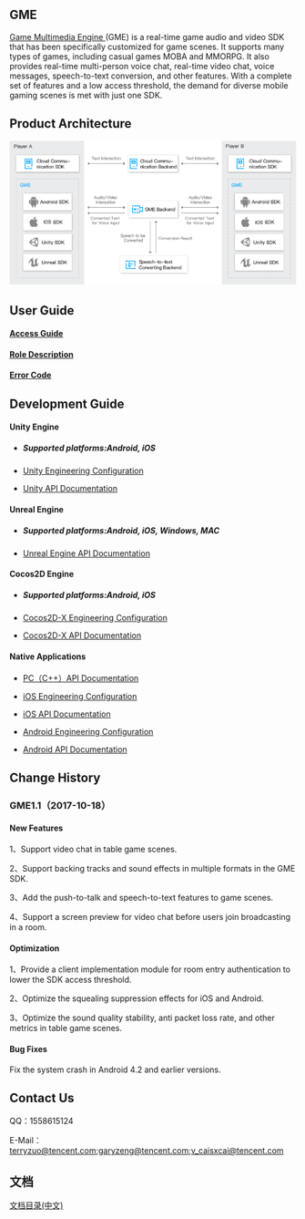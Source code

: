 ## GME
[Game Multimedia Engine ](https://cloud.tencent.com/product/tmg?idx=1)(GME) is a real-time game audio and video SDK that has been specifically customized for game scenes. It supports many types of games, including casual games MOBA and MMORPG. It also provides real-time multi-person voice chat, real-time video chat, voice messages, speech-to-text conversion, and other features. With a complete set of features and a low access threshold, the demand for diverse mobile gaming scenes is met with just one SDK.

## Product Architecture
![image](Image/r14.png)




##  User Guide
#### [Access Guide](https://github.com/TencentMediaLab/GME/blob/master/GME%20Introduction_intl.md)
#### [Role Description](https://github.com/TencentMediaLab/GME/blob/master/GME%20Developer%20Manual/GME%20Role%20Manual_intl.md)
#### [Error Code](https://github.com/TencentMediaLab/GME/blob/master/GME%20Developer%20Manual/GME%20Error%20Code_intl.md)

##  Development Guide
#### Unity Engine
- ##### *Supported platforms:Android, iOS*
- [Unity Engineering Configuration](https://github.com/TencentMediaLab/GME/blob/master/GME%20Developer%20Manual/Unity%20Developer%20Manual/Unity%20SDK%20Project%20Configuration_intl.md)

- [Unity API Documentation](https://github.com/TencentMediaLab/GME/blob/master/GME%20Developer%20Manual/Unity%20Developer%20Manual/Unity%20SDK%20Developer%20Manual_intl.md)

#### Unreal Engine 
- ##### *Supported platforms:Android, iOS, Windows, MAC*
- [Unreal Engine API Documentation](https://github.com/TencentMediaLab/GME/blob/master/GME%20Developer%20Manual/Unreal%20Engine%20Developer%20Manual/Unreal%20Engine%20SDK%20Developer%20Manual_intl.md)

#### Cocos2D Engine
- ##### *Supported platforms:Android, iOS*
- [Cocos2D-X Engineering Configuration](https://github.com/TencentMediaLab/GME/blob/master/GME%20Developer%20Manual/Cocos2D-X%20Developer%20Manual/Cocos2d%20SDK%20Project%20Configuration_intl.md)

- [Cocos2D-X API Documentation](https://github.com/TencentMediaLab/GME/blob/master/GME%20Developer%20Manual/Cocos2D-X%20Developer%20Manual/Cocos2d%20SDK%20Developer%20Manual_intl.md)


#### Native Applications
- [PC（C++）API Documentation](https://github.com/TencentMediaLab/GME/blob/master/GME%20Developer%20Manual/Windows%20Developer%20Manual/C%2B%2B%20SDK%20Developer%20Manual_intl.md)

- [iOS Engineering Configuration](https://github.com/TencentMediaLab/GME/blob/master/GME%20Developer%20Manual/iOS%20Developer%20Manual/iOS%20SDK%20Project%20Configuration_intl.md)

- [iOS API Documentation](https://github.com/TencentMediaLab/GME/blob/master/GME%20Developer%20Manual/iOS%20Developer%20Manual/iOS%20SDK%20Developer%20Manual_intl.md)

- [Android Engineering Configuration](https://github.com/TencentMediaLab/GME/blob/master/GME%20Developer%20Manual/Android%20Developer%20Manual/Android%20SDK%20Project%20Configuration_intl.md)

- [Android API Documentation](https://github.com/TencentMediaLab/GME/blob/master/GME%20Developer%20Manual/Android%20Developer%20Manual/Android%20SDK%20Developer%20Manual_intl.md)



## Change History
### GME1.1（2017-10-18）
#### New Features
1、Support video chat in table game scenes.

2、Support backing tracks and sound effects in multiple formats in the GME SDK.

3、Add the push-to-talk and speech-to-text features to game scenes.

4、Support a screen preview for video chat before users join broadcasting in a room.
#### Optimization
1、Provide a client implementation module for room entry authentication to lower the SDK access threshold.

2、Optimize the squealing suppression effects for iOS and Android.

3、Optimize the sound quality stability, anti packet loss rate, and other metrics in table game scenes.
#### Bug Fixes
Fix the system crash in Android 4.2 and earlier versions.


## Contact Us
QQ：1558615124

E-Mail：terryzuo@tencent.com;garyzeng@tencent.com;v_caisxcai@tencent.com

## 文档
[文档目录(中文)](https://github.com/TencentMediaLab/GME/blob/master/README.md)